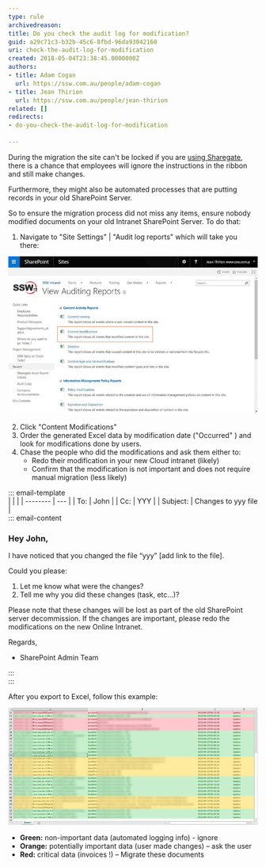 ```yaml
---
type: rule
archivedreason: 
title: Do you check the audit log for modification?
guid: a29c71c3-b32b-45c6-8fbd-96da93042160
uri: check-the-audit-log-for-modification
created: 2018-05-04T23:38:45.0000000Z
authors:
- title: Adam Cogan
  url: https://ssw.com.au/people/adam-cogan
- title: Jean Thirion
  url: https://ssw.com.au/people/jean-thirion
related: []
redirects:
- do-you-check-the-audit-log-for-modification

---
```


During the migration the site can't be locked if you are [using Sharegate](https://sharegate.com/sharepoint-migration), there is a chance that employees will ignore the instructions in the ribbon and still make changes.

Furthermore, they might also be automated processes that are putting records in your old SharePoint Server.

So to ensure the migration process did not miss any items, ensure nobody modified documents on your old Intranet SharePoint Server. To do that:

<!--endintro-->

1. Navigate to "Site Settings" | "Audit log reports" which will take you there:  

![Figure: check nobody was modifying the intranet during the long migration](/rules/check-the-audit-log-for-modification/no-intranet-modifications.jpg)  

2. Click "Content Modifications"
3. Order the generated Excel data by modification date ("Occurred" ) and look for modifications done by users.
4. Chase the people who did the modifications and ask them either to: 
    * Redo their modification in your new Cloud intranet (likely)
    * Confirm that the modification is not important and does not require manual migration (less likely)

::: email-template  
|          |     |
| -------- | --- |
| To:      | John |
| Cc:      | YYY |
| Subject: | Changes to yyy file |  
::: email-content  

### Hey John,

I have noticed that you changed the file “yyy” \[add link to the file\].

Could you please:

1.	Let me know what were the changes?
2.	Tell me why you did these changes (task, etc...)?

Please note that these changes will be lost as part of the old SharePoint server decommission. If the changes are important, please redo the modifications on the new Online Intranet.

Regards,
- SharePoint Admin Team  

:::  
:::  

After you export to Excel, follow this example:

![Figure: Modifications are done on the old SharePoint intranet during the migration process (hence not migrated to the cloud)](/rules/check-the-audit-log-for-modification/old-sharepoint-modification.jpg)  

- **Green:** non-important data (automated logging info) - ignore
- **Orange:** potentially important data (user made changes) – ask the user
- **Red:**  critical data (invoices !) – Migrate these documents

